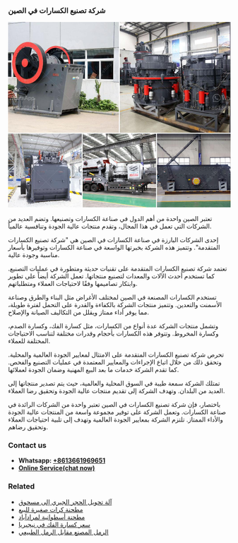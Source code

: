 <h3>شركة تصنيع الكسارات في الصين</h3><img src='1701852376.jpg' alt=''><p>تعتبر الصين واحدة من أهم الدول في صناعة الكسارات وتصنيعها. وتضم العديد من الشركات التي تعمل في هذا المجال، وتقدم منتجات عالية الجودة وتنافسية عالمياً.</p><p>إحدى الشركات البارزة في صناعة الكسارات في الصين هي "شركة تصنيع الكسارات المتقدمة". وتتميز هذه الشركة بخبرتها الواسعة في صناعة الكسارات وتوفيرها بأسعار مناسبة وجودة عالية.</p><p>تعتمد شركة تصنيع الكسارات المتقدمة على تقنيات حديثة ومتطورة في عمليات التصنيع. كما تستخدم أحدث الآلات والمعدات لتصنيع منتجاتها. تعمل الشركة أيضاً على تطوير وابتكار تصاميمها وفقًا لاحتياجات العملاء ومتطلباتهم.</p><p>تستخدم الكسارات المصنعة في الصين لمختلف الأغراض مثل البناء والطرق وصناعة الأسمنت والتعدين. وتتميز منتجات الشركة بالكفاءة والقدرة على التحمل لفترة طويلة، مما يوفر أداء ممتاز ويقلل من التكاليف الصيانة والإصلاح.</p><p>وتشمل منتجات الشركة عدة أنواع من الكسارات، مثل كسارة الفك، وكسارة الصدم، وكسارة المخروط. وتتوفر هذه الكسارات بأحجام وقدرات مختلفة لتناسب الاحتياجات المختلفة للعملاء.</p><p>تحرص شركة تصنيع الكسارات المتقدمة على الامتثال لمعايير الجودة العالمية والمحلية. وتحقق ذلك من خلال اتباع الإجراءات والمعايير المعتمدة في عمليات التصنيع والفحص. كما تقدم الشركة خدمات ما بعد البيع المهنية وضمان الجودة لعملائها.</p><p>تمتلك الشركة سمعة طيبة في السوق المحلية والعالمية، حيث يتم تصدير منتجاتها إلى العديد من البلدان. وتهدف الشركة إلى تقديم منتجات عالية الجودة وتحقيق رضا العملاء.</p><p>باختصار، فإن شركة تصنيع الكسارات في الصين تعتبر واحدة من الشركات الرائدة في صناعة الكسارات. وتعمل الشركة على توفير مجموعة واسعة من المنتجات عالية الجودة والأداء الممتاز. تلتزم الشركة بمعايير الجودة العالمية وتهدف إلى تلبية احتياجات العملاء وتحقيق رضاهم.</p><h3>Contact us</h3><ul><li><strong>Whatsapp:&nbsp;<a href="https://wa.me/8613661969651">+8613661969651</a></strong></li><li><a href="https://swt.shibang-china.com/?git&amp;zhl&amp;شركة تصنيع الكسارات في الصين"><strong>Online Service(chat now)</strong></a></li></ul><h3>Related</h3><ul><li><a href='آلة تحويل الحجر الجيري إلى مسحوق.md'>آلة تحويل الحجر الجيري إلى مسحوق</a></li><li><a href='مطحنة كرات صغيرة للبيع.md'>مطحنة كرات صغيرة للبيع</a></li><li><a href='مطحنة أسطوانية لمرادآباد.md'>مطحنة أسطوانية لمرادآباد</a></li><li><a href='سعر كسارة الفك في نيجيريا.md'>سعر كسارة الفك في نيجيريا</a></li><li><a href='الرمل المصنع مقابل الرمل الطبيعي.md'>الرمل المصنع مقابل الرمل الطبيعي</a></li></ul>